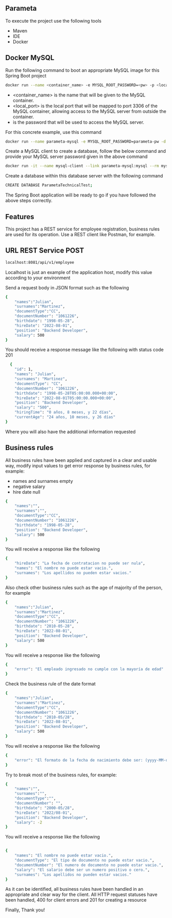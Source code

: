 ## Parameta
To execute the project use the following tools
- Maven
- IDE
- Docker
## Docker MySQL

Run the following command to boot an appropriate MySQL image for this Spring Boot project

```sh
docker run --name <container_name> -e MYSQL_ROOT_PASSWORD=<pw> -p <local_port>:3306 -d mysql:latest
```
- <container_name> is the name that will be given to the MySQL container.
- <local_port> is the local port that will be mapped to port 3306 of the MySQL container, allowing access to the MySQL server from outside the container.
- <pw> is the password that will be used to access the MySQL server.
    
For this concrete example, use this command
    
```sh
docker run --name parameta-mysql -e MYSQL_ROOT_PASSWORD=parameta-pw -d -p 3306:3306 mysql:latest
```
    
Create a MySQL client to create a database, follow the below command and provide your MySQL server password given in the above command

```sh
docker run -it --name mysql-client --link parameta-mysql:mysql --rm mysql:latest mysql -hmysql -uroot -p
```
Create a database within this database server with the following command

```sh
CREATE DATABASE ParametaTechnicalTest;
```
The Spring Boot application will be ready to go if you have followed the above steps correctly.

## Features

This project has a REST service for employee registration, business rules are used for its operation. Use a REST client like Postman, for example.

## URL REST Service POST

```sh
localhost:8081/api/v1/employee
```
Localhost is just an example of the application host, modify this value according to your environment

Send a request body in JSON format such as the following
    
```sh
{
    "names":"Julian",
    "surnames":"Martinez",
    "documentType":"CC",
    "documentNumber": "1061226",
    "birthdate": "1998-05-28",
    "hireDate": "2022-08-01",
    "position": "Backend Developer",
    "salary": 500
}
```
You should receive a response message like the following with status code 201

```sh
  {
    "id": 1,
    "names": "Julian",
    "surnames": "Martinez",
    "documentType": "CC",
    "documentNumber": "1061226",
    "birthdate": "1998-05-28T05:00:00.000+00:00",
    "hireDate": "2022-08-01T05:00:00.000+00:00",
    "position": "Backend Developer",
    "salary": "500",
    "hiringTime": "0 años, 8 meses, y 22 días",
    "currentAge": "24 años, 10 meses, y 26 días"
}
```

Where you will also have the additional information requested

## Business rules

All business rules have been applied and captured in a clear and usable way, modify input values to get error response by business rules, for example:

- names and surnames empty
- negative salary
- hire date null

```sh
{
    "names":"",
    "surnames":"",
    "documentType":"CC",
    "documentNumber": "1061226",
    "birthdate": "1998-05-28",
    "position": "Backend Developer",
    "salary": 500
}
```

You will receive a response like the following

```sh
{
    "hireDate": "La fecha de contratacion no puede ser nula",
    "names": "El nombre no puede estar vacio.",
    "surnames": "Los apellidos no pueden estar vacios."
}
```

Also check other business rules such as the age of majority of the person, for example

```sh
{
    "names":"Julian",
    "surnames":"Martinez",
    "documentType":"CC",
    "documentNumber": "1061226",
    "birthdate": "2010-05-28",
    "hireDate": "2022-08-01",
    "position": "Backend Developer",
    "salary": 500
}
```

You will receive a response like the following
``` sh
{
    "error": "El empleado ingresado no cumple con la mayoría de edad"
}
```

Check the business rule of the date format

```sh
{
    "names":"Julian",
    "surnames":"Martinez",
    "documentType":"CC",
    "documentNumber": "1061226",
    "birthdate": "2010-05/28",
    "hireDate": "2022-08-01",
    "position": "Backend Developer",
    "salary": 500
}
```

You will receive a response like the following

```sh
{
    "error": "El formato de la fecha de nacimiento debe ser: (yyyy-MM-dd)"
}
```

Try to break most of the business rules, for example:

```sh
{
    "names":"",
    "surnames":"",
    "documentType":"",
    "documentNumber": "",
    "birthdate": "2000-05/28",
    "hireDate": "2022/08-01",
    "position": "Backend Developer",
    "salary": -2
}
```

You will receive a response like the following

```sh

{
    "names": "El nombre no puede estar vacio.",
    "documentType": "El tipo de documento no puede estar vacio.",
    "documentNumber": "El numero de documento no puede estar vacio.",
    "salary": "El salario debe ser un numero positivo o cero.",
    "surnames": "Los apellidos no pueden estar vacios."
}

```
As it can be identified, all business rules have been handled in an appropriate and clear way for the client. All HTTP request statuses have been handled, 400 for client errors and 201 for creating a resource

Finally, Thank you!
